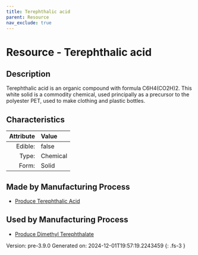 ```yaml
---
title: Terephthalic acid
parent: Resource
nav_exclude: true
---
```

# Resource - Terephthalic acid

## Description
&#10;&#9;&#9;Terephthalic acid is an organic compound with formula C6H4(CO2H)2. &#10;&#9;&#9;This white solid is a commodity chemical, used principally as a precursor &#10;&#9;&#9;to the polyester PET, used to make clothing and plastic bottles. &#10;&#9;

## Characteristics

| Attribute      | Value |
|--------:|:------|
|Edible:|false|
|Type:|Chemical|
|Form:|Solid|
 
## Made by Manufacturing Process

- [Produce Terephthalic Acid](../process/produce-terephthalic-acid.html)

## Used by Manufacturing Process

- [Produce Dimethyl Terephthalate](../process/produce-dimethyl-terephthalate.html)


    

Version: pre-3.9.0 Generated on: 2024-12-01T19:57:19.2243459
{: .fs-3 }

